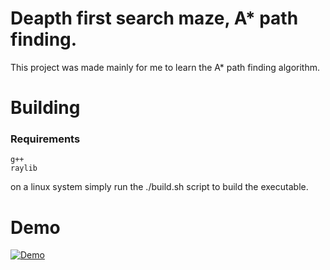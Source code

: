 # Deapth first search maze, A* path finding.
This project was made mainly for me to learn the A* path finding algorithm.

# Building
### Requirements
```
g++
raylib
```
on a linux system simply run the ./build.sh script to build the executable.
# Demo
[![Demo](https://img.youtube.com/vi/<GPh2Z8ps418>/hqdefault.jpg)](https://www.youtube.com/embed/<GPh2Z8ps418>)
